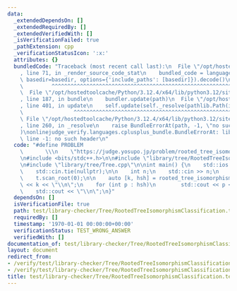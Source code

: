 ```yaml
---
data:
  _extendedDependsOn: []
  _extendedRequiredBy: []
  _extendedVerifiedWith: []
  _isVerificationFailed: true
  _pathExtension: cpp
  _verificationStatusIcon: ':x:'
  attributes: {}
  bundledCode: "Traceback (most recent call last):\n  File \"/opt/hostedtoolcache/Python/3.12.4/x64/lib/python3.12/site-packages/onlinejudge_verify/documentation/build.py\"\
    , line 71, in _render_source_code_stat\n    bundled_code = language.bundle(stat.path,\
    \ basedir=basedir, options={'include_paths': [basedir]}).decode()\n          \
    \         ^^^^^^^^^^^^^^^^^^^^^^^^^^^^^^^^^^^^^^^^^^^^^^^^^^^^^^^^^^^^^^^^^^^^^^^^^^^^^^^^^\n\
    \  File \"/opt/hostedtoolcache/Python/3.12.4/x64/lib/python3.12/site-packages/onlinejudge_verify/languages/cplusplus.py\"\
    , line 187, in bundle\n    bundler.update(path)\n  File \"/opt/hostedtoolcache/Python/3.12.4/x64/lib/python3.12/site-packages/onlinejudge_verify/languages/cplusplus_bundle.py\"\
    , line 401, in update\n    self.update(self._resolve(pathlib.Path(included), included_from=path))\n\
    \                ^^^^^^^^^^^^^^^^^^^^^^^^^^^^^^^^^^^^^^^^^^^^^^^^^^^^^^^^^\n \
    \ File \"/opt/hostedtoolcache/Python/3.12.4/x64/lib/python3.12/site-packages/onlinejudge_verify/languages/cplusplus_bundle.py\"\
    , line 260, in _resolve\n    raise BundleErrorAt(path, -1, \"no such header\"\
    )\nonlinejudge_verify.languages.cplusplus_bundle.BundleErrorAt: library/tree/RootedTreeIsomorphism.cpp:\
    \ line -1: no such header\n"
  code: "#define PROBLEM                                                         \
    \       \\\n    \"https://judge.yosupo.jp/problem/rooted_tree_isomorphism_classification\"\
    \n#include <bits/stdc++.h>\n\n#include \"library/tree/RootedTreeIsomorphism.cpp\"\
    \n#include \"library/tree/Tree.cpp\"\n\nint main() {\n    std::ios::sync_with_stdio(false);\n\
    \    std::cin.tie(nullptr);\n\n    int n;\n    std::cin >> n;\n    Tree t(n);\n\
    \    t.scan_root(0);\n\n    auto [k, hsh] = rooted_tree_isomorphism(t);\n    std::cout\
    \ << k << \"\\n\";\n    for (int p : hsh)\n        std::cout << p << \" \";\n\
    \    std::cout << \"\\n\";\n}"
  dependsOn: []
  isVerificationFile: true
  path: test/library-checker/Tree/RootedTreeIsomorphismClassification.test.cpp
  requiredBy: []
  timestamp: '1970-01-01 00:00:00+00:00'
  verificationStatus: TEST_WRONG_ANSWER
  verifiedWith: []
documentation_of: test/library-checker/Tree/RootedTreeIsomorphismClassification.test.cpp
layout: document
redirect_from:
- /verify/test/library-checker/Tree/RootedTreeIsomorphismClassification.test.cpp
- /verify/test/library-checker/Tree/RootedTreeIsomorphismClassification.test.cpp.html
title: test/library-checker/Tree/RootedTreeIsomorphismClassification.test.cpp
---
```

